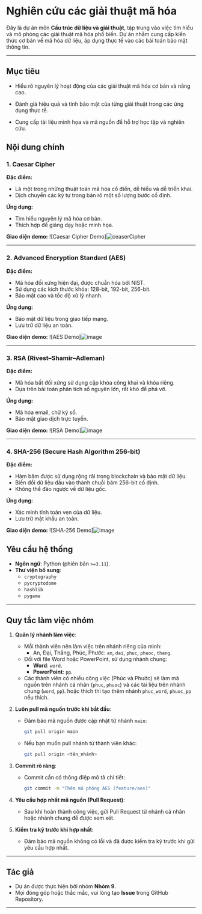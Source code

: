 # Nghiên cứu các giải thuật mã hóa

Đây là dự án môn **Cấu trúc dữ liệu và giải thuật**, tập trung vào việc tìm hiểu và mô phỏng các giải thuật mã hóa phổ biến. Dự án nhằm cung cấp kiến thức cơ bản về mã hóa dữ liệu, áp dụng thực tế vào các bài toán bảo mật thông tin.

---

## Mục tiêu

- Hiểu rõ nguyên lý hoạt động của các giải thuật mã hóa cơ bản và nâng cao.

- Đánh giá hiệu quả và tính bảo mật của từng giải thuật trong các ứng dụng thực tế.

- Cung cấp tài liệu minh họa và mã nguồn để hỗ trợ học tập và nghiên cứu.

## Nội dung chính

### 1. Caesar Cipher

**Đặc điểm:**
- Là một trong những thuật toán mã hóa cổ điển, dễ hiểu và dễ triển khai.
- Dịch chuyển các ký tự trong bản rõ một số lượng bước cố định.

**Ứng dụng:**
- Tìm hiểu nguyên lý mã hóa cơ bản.
- Thích hợp để giảng dạy hoặc minh họa.

**Giao diện demo:**
![Caesar Cipher Demo]![ceaserCipher](https://github.com/user-attachments/assets/a4b12e25-8cb7-45de-b18f-fadc286d972b)

---

### 2. Advanced Encryption Standard (AES)

**Đặc điểm:**
- Mã hóa đối xứng hiện đại, được chuẩn hóa bởi NIST.
- Sử dụng các kích thước khóa: 128-bit, 192-bit, 256-bit.
- Bảo mật cao và tốc độ xử lý nhanh.

**Ứng dụng:**
- Bảo mật dữ liệu trong giao tiếp mạng.
- Lưu trữ dữ liệu an toàn.

**Giao diện demo:**
![AES Demo]![image](https://github.com/user-attachments/assets/0eb64cc8-d14f-4d7a-b3b7-6756e07d6169)

---

### 3. RSA (Rivest–Shamir–Adleman)

**Đặc điểm:**
- Mã hóa bất đối xứng sử dụng cặp khóa công khai và khóa riêng.
- Dựa trên bài toán phân tích số nguyên lớn, rất khó để phá vỡ.

**Ứng dụng:**
- Mã hóa email, chữ ký số.
- Bảo mật giao dịch trực tuyến.

**Giao diện demo:**
![RSA Demo]![image](https://github.com/user-attachments/assets/5c1d811e-b534-4fb0-998a-93ca2e30c1a1)

---

### 4. SHA-256 (Secure Hash Algorithm 256-bit)

**Đặc điểm:**
- Hàm băm được sử dụng rộng rãi trong blockchain và bảo mật dữ liệu.
- Biến đổi dữ liệu đầu vào thành chuỗi băm 256-bit cố định.
- Không thể đảo ngược về dữ liệu gốc.

**Ứng dụng:**
- Xác minh tính toàn vẹn của dữ liệu.
- Lưu trữ mật khẩu an toàn.

**Giao diện demo:**
![SHA-256 Demo]![image](https://github.com/user-attachments/assets/08560ba6-45af-4379-96e0-392620560b31)


## Yêu cầu hệ thống

- **Ngôn ngữ**: Python (phiên bản `>=3.11`).
- **Thư viện bổ sung**:
  - `cryptography`
  - `pycryptodome`
  - `hashlib`
  - `pygame`

---

## Quy tắc làm việc nhóm

1. **Quản lý nhánh làm việc**:
   - Mỗi thành viên nên làm việc trên nhánh riêng của mình:
     - An, Đại, Thắng, Phúc, Phước: `an`, `dai`, `phuc`, `phuoc`, `thang`.
   - Đối với file Word hoặc PowerPoint, sử dụng nhánh chung:
     - **Word**: `word`.
     - **PowerPoint**: `pp`.
   - Các thành viên có nhiều công việc (Phúc và Phước) sẽ làm mã nguồn trên nhánh cá nhân (`phuc`, `phuoc`) và các tài liệu trên nhánh chung (`word`, `pp`). hoặc thích thì tạo thêm nhánh `phuc_word`, `phuoc_pp` nếu thích.

2. **Luôn pull mã nguồn trước khi bắt đầu**:
   - Đảm bảo mã nguồn được cập nhật từ nhánh `main`:

     ```bash
     git pull origin main
     ```

   - Nếu bạn muốn pull nhánh từ thành viên khác:

     ```bash
     git pull origin <tên_nhánh>
     ```

3. **Commit rõ ràng**:
   - Commit cần có thông điệp mô tả chi tiết:

     ```bash
     git commit -m "Thêm mô phỏng AES (feature/aes)"
     ```

4. **Yêu cầu hợp nhất mã nguồn (Pull Request)**:
   - Sau khi hoàn thành công việc, gửi Pull Request từ nhánh cá nhân hoặc nhánh chung để được xem xét.

5. **Kiểm tra kỹ trước khi hợp nhất**:
   - Đảm bảo mã nguồn không có lỗi và đã được kiểm tra kỹ trước khi gửi yêu cầu hợp nhất.

---



## Tác giả

- Dự án được thực hiện bởi nhóm **Nhóm 9**.
- Mọi đóng góp hoặc thắc mắc, vui lòng tạo **Issue** trong GitHub Repository.

---